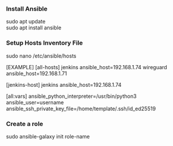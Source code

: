 ### Install Ansible
sudo apt update    
sudo apt install ansible    

### Setup Hosts Inventory File   
sudo nano /etc/ansible/hosts   

[EXAMPLE]
[all-hosts]
jenkins ansible_host=192.168.1.74
wireguard ansible_host=192.168.1.71

[jenkins-host]
jenkins ansible_host=192.168.1.74

[all:vars]
ansible_python_interpreter=/usr/bin/python3
ansible_user=username
ansible_ssh_private_key_file=/home/template/.ssh/id_ed25519


### Create a role
sudo ansible-galaxy init role-name



